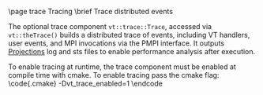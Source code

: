 \page trace Tracing
\brief Trace distributed events

The optional trace component `vt::trace::Trace`, accessed via `vt::theTrace()`
builds a distributed trace of events, including VT handlers, user events, and
MPI invocations via the PMPI interface. It outputs
[Projections](http://charm.cs.uiuc.edu/software) log and sts files to enable
performance analysis after execution.

To enable tracing at runtime, the trace component must be enabled at compile
time with cmake. To enable tracing pass the cmake flag:
\code{.cmake}
-Dvt_trace_enabled=1
\endcode
